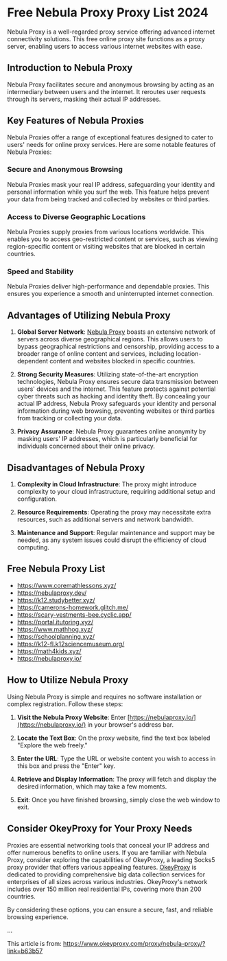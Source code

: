 # Free Nebula Proxy Proxy List 2024

Nebula Proxy is a well-regarded proxy service offering advanced internet connectivity solutions. This free online proxy site functions as a proxy server, enabling users to access various internet websites with ease.

## Introduction to Nebula Proxy

Nebula Proxy facilitates secure and anonymous browsing by acting as an intermediary between users and the internet. It reroutes user requests through its servers, masking their actual IP addresses.

## Key Features of Nebula Proxies

Nebula Proxies offer a range of exceptional features designed to cater to users' needs for online proxy services. Here are some notable features of Nebula Proxies:

### Secure and Anonymous Browsing
Nebula Proxies mask your real IP address, safeguarding your identity and personal information while you surf the web. This feature helps prevent your data from being tracked and collected by websites or third parties.

### Access to Diverse Geographic Locations
Nebula Proxies supply proxies from various locations worldwide. This enables you to access geo-restricted content or services, such as viewing region-specific content or visiting websites that are blocked in certain countries.

### Speed and Stability
Nebula Proxies deliver high-performance and dependable proxies. This ensures you experience a smooth and uninterrupted internet connection.

## Advantages of Utilizing Nebula Proxy

1. **Global Server Network**: [Nebula Proxy](https://www.okeyproxy.com/proxy/nebula-proxy/) boasts an extensive network of servers across diverse geographical regions. This allows users to bypass geographical restrictions and censorship, providing access to a broader range of online content and services, including location-dependent content and websites blocked in specific countries.

2. **Strong Security Measures**: Utilizing state-of-the-art encryption technologies, Nebula Proxy ensures secure data transmission between users' devices and the internet. This feature protects against potential cyber threats such as hacking and identity theft. By concealing your actual IP address, Nebula Proxy safeguards your identity and personal information during web browsing, preventing websites or third parties from tracking or collecting your data.

3. **Privacy Assurance**: Nebula Proxy guarantees online anonymity by masking users' IP addresses, which is particularly beneficial for individuals concerned about their online privacy.

## Disadvantages of Nebula Proxy

1. **Complexity in Cloud Infrastructure**: The proxy might introduce complexity to your cloud infrastructure, requiring additional setup and configuration.
   
2. **Resource Requirements**: Operating the proxy may necessitate extra resources, such as additional servers and network bandwidth.
   
3. **Maintenance and Support**: Regular maintenance and support may be needed, as any system issues could disrupt the efficiency of cloud computing.

## Free Nebula Proxy List

- https://www.coremathlessons.xyz/
- https://nebulaproxy.dev/
- https://k12.studybetter.xyz/
- https://camerons-homework.glitch.me/
- https://scary-vestments-bee.cyclic.app/
- https://portal.itutoring.xyz/
- https://www.mathhog.xyz/
- https://schoolplanning.xyz/
- https://k12-fl.k12sciencemuseum.org/
- https://math4kids.xyz/
- https://nebulaproxy.io/

## How to Utilize Nebula Proxy

Using Nebula Proxy is simple and requires no software installation or complex registration. Follow these steps:

1. **Visit the Nebula Proxy Website**: Enter [https://nebulaproxy.io/](https://nebulaproxy.io/) in your browser's address bar.
   
2. **Locate the Text Box**: On the proxy website, find the text box labeled "Explore the web freely."
   
3. **Enter the URL**: Type the URL or website content you wish to access in this box and press the "Enter" key.
   
4. **Retrieve and Display Information**: The proxy will fetch and display the desired information, which may take a few moments.
   
5. **Exit**: Once you have finished browsing, simply close the web window to exit.

## Consider OkeyProxy for Your Proxy Needs

Proxies are essential networking tools that conceal your IP address and offer numerous benefits to online users. If you are familiar with Nebula Proxy, consider exploring the capabilities of OkeyProxy, a leading Socks5 proxy provider that offers various appealing features. [OkeyProxy](https://www.okeyproxy.com/) is dedicated to providing comprehensive big data collection services for enterprises of all sizes across various industries. OkeyProxy's network includes over 150 million real residential IPs, covering more than 200 countries.

By considering these options, you can ensure a secure, fast, and reliable browsing experience.

...

This article is from: https://www.okeyproxy.com/proxy/nebula-proxy/?link=b63b57
